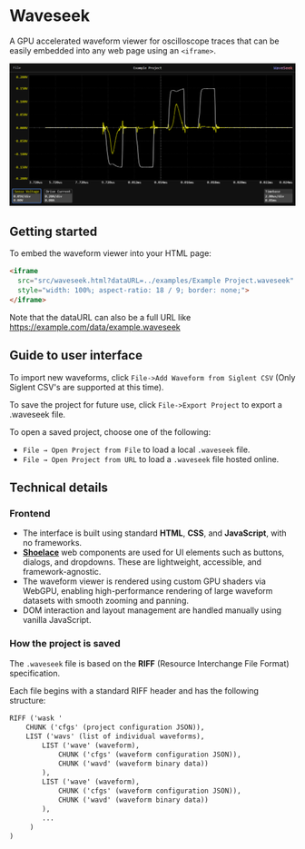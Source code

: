 # Waveseek
A GPU accelerated waveform viewer for oscilloscope traces that can be easily embedded into any web page using an `<iframe>`.

![Example](doc/example.png)

## Getting started

To embed the waveform viewer into your HTML page:

```html
<iframe
  src="src/waveseek.html?dataURL=../examples/Example Project.waveseek"
  style="width: 100%; aspect-ratio: 18 / 9; border: none;">
</iframe>
```
Note that the dataURL can also be a full URL like https://example.com/data/example.waveseek

## Guide to user interface
To import new waveforms, click `File->Add Waveform from Siglent CSV` (Only Siglent CSV's are supported at this time).

To save the project for future use, click `File->Export Project` to export a .waveseek file.

To open a saved project, choose one of the following:
  - `File → Open Project from File` to load a local `.waveseek` file.
  - `File → Open Project from URL` to load a `.waveseek` file hosted online.

## Technical details
### Frontend
- The interface is built using standard **HTML**, **CSS**, and **JavaScript**, with no frameworks.
- **[Shoelace](https://shoelace.style/)** web components are used for UI elements such as buttons, dialogs, and dropdowns. These are lightweight, accessible, and framework-agnostic.
- The waveform viewer is rendered using custom GPU shaders via WebGPU, enabling high-performance rendering of large waveform datasets with smooth zooming and panning.
- DOM interaction and layout management are handled manually using vanilla JavaScript.

### How the project is saved
The `.waveseek` file is based on the **RIFF** (Resource Interchange File Format) specification.

Each file begins with a standard RIFF header and has the following structure:
```
RIFF ('wask '
    CHUNK ('cfgs' (project configuration JSON)),
    LIST ('wavs' (list of individual waveforms),
        LIST ('wave' (waveform),
            CHUNK ('cfgs' (waveform configuration JSON)),
            CHUNK ('wavd' (waveform binary data))
        ),
        LIST ('wave' (waveform),
            CHUNK ('cfgs' (waveform configuration JSON)),
            CHUNK ('wavd' (waveform binary data))
        ),
        ...
     )
)
```